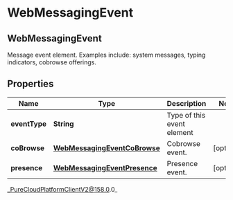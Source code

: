 # WebMessagingEvent

## WebMessagingEvent
Message event element.  Examples include: system messages, typing indicators, cobrowse offerings.

## Properties

|Name | Type | Description | Notes|
|------------ | ------------- | ------------- | -------------|
| **eventType** | **String** | Type of this event element | |
| **coBrowse** | [**WebMessagingEventCoBrowse**](WebMessagingEventCoBrowse) | Cobrowse event. | [optional] |
| **presence** | [**WebMessagingEventPresence**](WebMessagingEventPresence) | Presence event. | [optional] |



_PureCloudPlatformClientV2@158.0.0_
